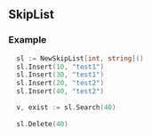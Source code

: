 ## SkipList


### Example

```go
  sl := NewSkipList[int, string]()
  sl.Insert(10, "test1")
  sl.Insert(30, "test1")
  sl.Insert(20, "test2")
  sl.Insert(40, "test2")

  v, exist := sl.Search(40)
  
  sl.Delete(40)
```
